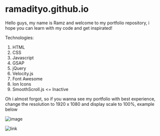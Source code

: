 # ramadityo.github.io

Hello guys, my name is Ramz and welcome to my portfolio repository, i hope you can learn with my code and get inspirated!

Technologies:
1. HTML
2. CSS
3. Javascript
4. GSAP
5. jQuery
6. Velocity.js
7. Font Awesome
8. Ion Icons
9. SmoothScroll.js <= Inactive

Oh i almost forgot, so if you wanna see my portfolio with best experience, change the resolution to 1920 x 1080 and display scale to 100%, example below

![image](https://user-images.githubusercontent.com/97384153/149063086-1a1812f3-9b3d-490d-9013-5dbb501d12a7.png)


![link](https://ramadityo.github.io/)
